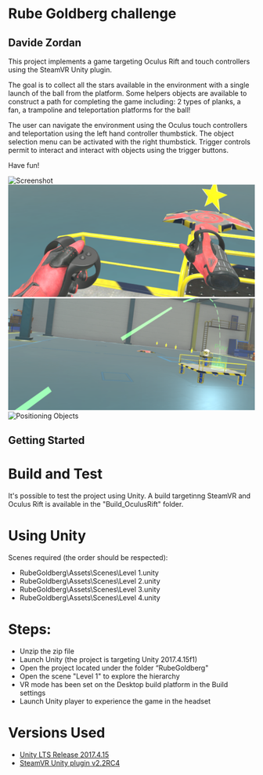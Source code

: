 ﻿# Rube Goldberg challenge
## Davide Zordan

This project implements a game targeting Oculus Rift and touch controllers using the SteamVR Unity plugin.

The goal is to collect all the stars available in the environment with a single launch of the ball from the platform.
Some helpers objects are available to construct a path for completing the game including: 2 types of planks, a fan, a trampoline and teleportation platforms for the ball!

The user can navigate the environment using the Oculus touch controllers and teleportation using the left hand controller thumbstick.
The object selection menu can be activated with the right thumbstick.
Trigger controls permit to interact and interact with objects using the trigger buttons.

Have fun!

![Screenshot](Screenshot.png)
![Touch controllers input](Screenshot-1.png)
![Teleportation](Screenshot-2.png)
![Positioning Objects](Screenshot-3.png)

## Getting Started

# Build and Test
It's possible to test the project using Unity. A build targetinng SteamVR and Oculus Rift is available in the "Build_OculusRift" folder.

# Using Unity
Scenes required (the order should be respected):

- RubeGoldberg\Assets\Scenes\Level 1.unity
- RubeGoldberg\Assets\Scenes\Level 2.unity
- RubeGoldberg\Assets\Scenes\Level 3.unity
- RubeGoldberg\Assets\Scenes\Level 4.unity

# Steps:
- Unzip the zip file
- Launch Unity (the project is targeting Unity 2017.4.15f1)
- Open the project located under the folder “RubeGoldberg"
- Open the scene "Level 1" to explore the hierarchy
- VR mode has been set on the Desktop build platform in the Build settings
- Launch Unity player to experience the game in the headset

# Versions Used
- [Unity LTS Release 2017.4.15](https://unity3d.com/unity/qa/lts-releases?version=2017.4)
- [SteamVR Unity plugin v2.2RC4](https://github.com/ValveSoftware/steamvr_unity_plugin/tree/master/Assets/SteamVR)
